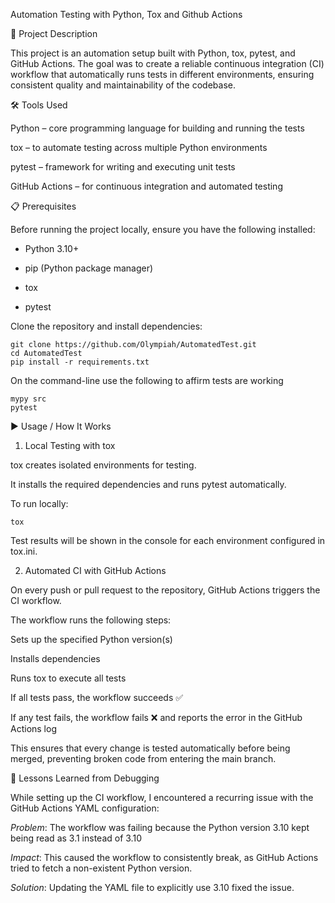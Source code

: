 Automation Testing with Python, Tox and Github Actions

📌 Project Description

This project is an automation setup built with Python, tox, pytest, and GitHub Actions. The goal was to create a reliable continuous integration (CI) workflow that automatically runs tests in different environments, ensuring consistent quality and maintainability of the codebase.

🛠️ Tools Used

Python – core programming language for building and running the tests

tox – to automate testing across multiple Python environments

pytest – framework for writing and executing unit tests

GitHub Actions – for continuous integration and automated testing

📋 Prerequisites

Before running the project locally, ensure you have the following installed:

- Python 3.10+

- pip (Python package manager)

- tox

- pytest

Clone the repository and install dependencies:

````
git clone https://github.com/Olympiah/AutomatedTest.git
cd AutomatedTest
pip install -r requirements.txt
````
On the command-line use the following to affirm tests are working
````
mypy src
pytest

````

▶️ Usage / How It Works
1. Local Testing with tox

tox creates isolated environments for testing.

It installs the required dependencies and runs pytest automatically.

To run locally:
````
tox
````

Test results will be shown in the console for each environment configured in tox.ini.

2. Automated CI with GitHub Actions

On every push or pull request to the repository, GitHub Actions triggers the CI workflow.

The workflow runs the following steps:

Sets up the specified Python version(s)

Installs dependencies

Runs tox to execute all tests

If all tests pass, the workflow succeeds ✅

If any test fails, the workflow fails ❌ and reports the error in the GitHub Actions log

This ensures that every change is tested automatically before being merged, preventing broken code from entering the main branch.

🧩 Lessons Learned from Debugging

While setting up the CI workflow, I encountered a recurring issue with the GitHub Actions YAML configuration:

*Problem*: The workflow was failing because the Python version 3.10 kept being read as 3.1 instead of 3.10

*Impact*: This caused the workflow to consistently break, as GitHub Actions tried to fetch a non-existent Python version.

*Solution*: Updating the YAML file to explicitly use 3.10 fixed the issue.


